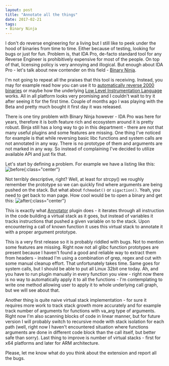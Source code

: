 ```yaml
---
layout: post
title: "Annotate all the things"
date: 2017-02-21
tags:
- Binary Ninja
---
```

I don't do reverse engineering for a living but I still like to peek under the hood of binaries from time to time. Either because of testing, looking for bugs or just for fun. Problem is, that IDA Pro, de-facto standard tool for any Reverse Engineer is prohibitively expensive for most of the people. On top of that, licensing policy is very annoying and illogical. But enough about IDA Pro - let's talk about new contender on this field - [Binary Ninja](https://binary.ninja/).

I'm not going to repeat all the praises that this tool is receiving. Instead, you may for example read how you can use it to [automatically reverse 2000 binaries](https://blog.trailofbits.com/2016/06/03/2000-cuts-with-binary-ninja/) or maybe how the underlying [Low Level Instrumentation Language](https://blog.trailofbits.com/2017/01/31/breaking-down-binary-ninjas-low-level-il/) works. All in all platform looks very promising and I couldn't wait to try it after seeing it for the first time. Couple of months ago I was playing with the Beta and pretty much bought it first day it was released.

There is one tiny problem with Binary Ninja however - IDA Pro was here for years, therefore it is both feature rich and ecosystem around it is pretty robust. Binja still has a long way to go in this department - there are not that many useful plugins and some features are missing. One thing I've noticed for example is that while reversing basic libc functions and system calls are not annotated in any way. There is no prototype of them and arguments are not marked in any way. So instead of complaining I've decided to utilize available API and just fix that.

Let's start by defining a problem. For example we have a listing like this:
![before]({{site.url}}/assets/images/before.png){:class="center"}

Not terribly descriptive, right? Well, at least for strcpy() we roughly remember the prototype so we can quickly find where arguments are being pushed on the stack. But what about `fchmodat()` or `sigaction()`. Yeah, you need to get back to man page. How cool would be to open a binary and get this:
![after]({{site.url}}/assets/images/after.png){:class="center"}

This is exactly what [Annotator](https://github.com/carstein/Annnotater) plugin does - it iterates through all instruction in the code building a virtual stack as it goes, but instead of variables it tracks instructions that pushed a given variable on to the stack. Upon encountering a call of known function it uses this virtual stack to annotate it with a proper argument prototype.

This is a very first release so it is probably riddled with bugs. Not to mention some features are missing. Right now not all glibc function prototypes are present because I haven't found a good and reliable way to extract them from headers - instead I'm using a combination of grep, regex and cut with some manual cleanup effort. That unfortunately takes time. Same goes for system calls, but I should be able to put all Linux 32bit one today. Ah, and you have to run plugin manually in every function you view - right now there is no way to automatically apply it to all the functions - I'm contemplating to write one method allowing user to apply it to whole underlying call graph, but we will see about that.

Another thing is quite naive virtual stack implementation - for sure it requires more work to track stack growth more accurately and for example track number of arguments for functions with va_arg type of arguments. Right now I'm also scanning blocks of code in linear manner, but for future version I will probably switch to recursive mode with stack isolation for each path (well, right now I haven't encountered situation where functions arguments are done in different code block than the call itself, but better safe than sorry). Last thing to improve is number of virtual stacks - first for x64 platforms and later for ARM architecture.

Please, let me know what do you think about the extension and report all the bugs.
